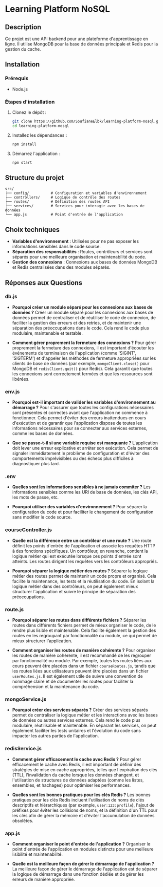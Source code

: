 # Learning Platform NoSQL

## Description
Ce projet est une API backend pour une plateforme d'apprentissage en ligne. Il utilise MongoDB pour la base de données principale et Redis pour la gestion du cache.

## Installation

### Prérequis
- Node.js

### Étapes d'installation
1. Clonez le dépôt :
   ```bash
   git clone https://github.com/SoufianeElbk/learning-platform-nosql.git
   cd learning-platform-nosql
   ```

2. Installez les dépendances :
   ```bash
   npm install
   ```

3. Démarrez l'application :
   ```bash
   npm start
   ```

## Structure du projet
```
src/
├── config/          # Configuration et variables d'environnement
├── controllers/     # Logique de contrôle des routes
├── routes/          # Définition des routes API
├── services/        # Services pour interagir avec les bases de données
└── app.js           # Point d'entrée de l'application
```

## Choix techniques
- **Variables d'environnement** : Utilisées pour ne pas exposer les informations sensibles dans le code source.
- **Séparation des responsabilités** : Routes, contrôleurs et services sont séparés pour une meilleure organisation et maintenabilité du code.
- **Gestion des connexions** : Connexions aux bases de données MongoDB et Redis centralisées dans des modules séparés.


## Réponses aux Questions

### db.js

- **Pourquoi créer un module séparé pour les connexions aux bases de données ?**
Créer un module séparé pour les connexions aux bases de données permet de centraliser et de réutiliser le code de connexion, de faciliter la gestion des erreurs et des retries, et de maintenir une séparation des préoccupations dans le code. Cela rend le code plus modulaire, maintenable et testable.

- **Comment gérer proprement la fermeture des connexions ?**
Pour gérer proprement la fermeture des connexions, il est important d'écouter les événements de terminaison de l'application (comme 'SIGINT', 'SIGTERM') et d'appeler les méthodes de fermeture appropriées sur les clients de base de données (par exemple, `mongoClient.close()` pour MongoDB et `redisClient.quit()` pour Redis). Cela garantit que toutes les connexions sont correctement fermées et que les ressources sont libérées.

### env.js

- **Pourquoi est-il important de valider les variables d'environnement au démarrage ?**
Pour s'assurer que toutes les configurations nécessaires sont présentes et correctes avant que l'application ne commence à fonctionner. Cela permet d'éviter des erreurs inattendues en cours d'exécution et de garantir que l'application dispose de toutes les informations nécessaires pour se connecter aux services externes, comme les bases de données.

- **Que se passe-t-il si une variable requise est manquante ?**
L'application doit lever une erreur explicative et arrêter son exécution. Cela permet de signaler immédiatement le problème de configuration et d'éviter des comportements imprévisibles ou des échecs plus difficiles à diagnostiquer plus tard.

### .env

- **Quelles sont les informations sensibles à ne jamais commiter ?**
Les informations sensibles comme les URI de base de données, les clés API, les mots de passe, etc.

- **Pourquoi utiliser des variables d'environnement ?**
Pour séparer la configuration du code et pour faciliter le changement de configuration sans modifier le code source.

### courseController.js

- **Quelle est la différence entre un contrôleur et une route ?**
Une route définit les points d'entrée de l'application et associe les requêtes HTTP à des fonctions spécifiques. Un contrôleur, en revanche, contient la logique métier qui est exécutée lorsque ces points d'entrée sont atteints. Les routes dirigent les requêtes vers les contrôleurs appropriés.

- **Pourquoi séparer la logique métier des routes ?**
Séparer la logique métier des routes permet de maintenir un code propre et organisé. Cela facilite la maintenance, les tests et la réutilisation du code. En isolant la logique métier dans des contrôleurs, on peut également mieux structurer l'application et suivre le principe de séparation des préoccupations.

### route.js

- **Pourquoi séparer les routes dans différents fichiers ?**
Séparer les routes dans différents fichiers permet de mieux organiser le code, de le rendre plus lisible et maintenable. Cela facilite également la gestion des routes en les regroupant par fonctionnalité ou module, ce qui permet de mieux structurer l'application.

- **Comment organiser les routes de manière cohérente ?**
Pour organiser les routes de manière cohérente, il est recommandé de les regrouper par fonctionnalité ou module. Par exemple, toutes les routes liées aux cours peuvent être placées dans un fichier `courseRoutes.js`, tandis que les routes liées aux utilisateurs peuvent être placées dans un fichier `userRoutes.js`. Il est également utile de suivre une convention de nommage claire et de documenter les routes pour faciliter la compréhension et la maintenance du code.

### mongoService.js

- **Pourquoi créer des services séparés ?**
Créer des services séparés permet de centraliser la logique métier et les interactions avec les bases de données ou autres services externes. Cela rend le code plus modulaire, réutilisable et maintenable. En séparant les services, on peut également faciliter les tests unitaires et l'évolution du code sans impacter les autres parties de l'application.

### redisService.js

- **Comment gérer efficacement le cache avec Redis ?**
Pour gérer efficacement le cache avec Redis, il est important de définir des stratégies de mise en cache appropriées, telles que l'expiration des clés (TTL), l'invalidation du cache lorsque les données changent, et l'utilisation de structures de données adaptées (comme les listes, ensembles, et hachages) pour optimiser les performances.

- **Quelles sont les bonnes pratiques pour les clés Redis ?**
Les bonnes pratiques pour les clés Redis incluent l'utilisation de noms de clés descriptifs et hiérarchiques (par exemple, `user:123:profile`), l'ajout de préfixes pour éviter les collisions de noms, et la définition d'un TTL pour les clés afin de gérer la mémoire et d'éviter l'accumulation de données obsolètes.

### app.js

- **Comment organiser le point d'entrée de l'application ?**
Organiser le point d'entrée de l'application en modules distincts pour une meilleure lisibilité et maintenabilité.

- **Quelle est la meilleure façon de gérer le démarrage de l'application ?**
La meilleure façon de gérer le démarrage de l'application est de séparer la logique de démarrage dans une fonction dédiée et de gérer les erreurs de manière appropriée.